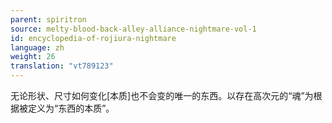 ```yaml
---
parent: spiritron
source: melty-blood-back-alley-alliance-nightmare-vol-1
id: encyclopedia-of-rojiura-nightmare
language: zh
weight: 26
translation: "vt789123"
---
```


无论形状、尺寸如何变化[本质]也不会变的唯一的东西。以存在高次元的“魂”为根据被定义为“东西的本质”。

